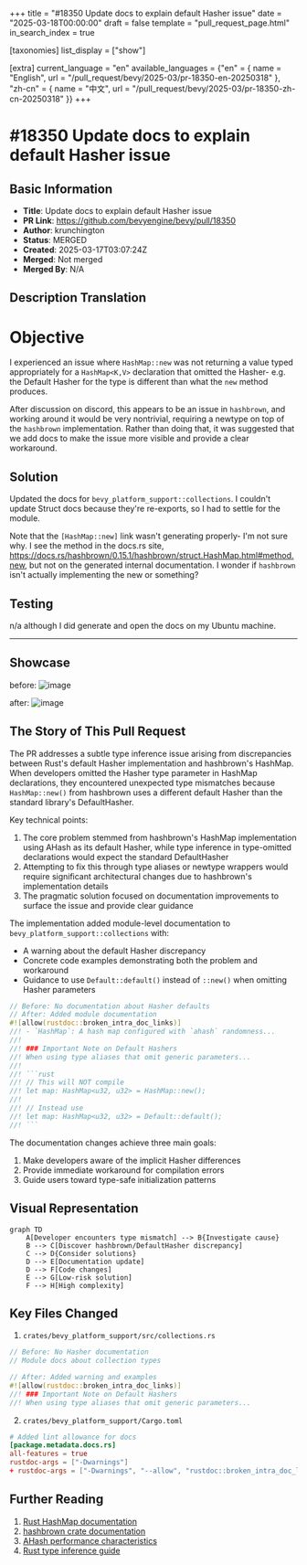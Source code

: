 +++
title = "#18350 Update docs to explain default Hasher issue"
date = "2025-03-18T00:00:00"
draft = false
template = "pull_request_page.html"
in_search_index = true

[taxonomies]
list_display = ["show"]

[extra]
current_language = "en"
available_languages = {"en" = { name = "English", url = "/pull_request/bevy/2025-03/pr-18350-en-20250318" }, "zh-cn" = { name = "中文", url = "/pull_request/bevy/2025-03/pr-18350-zh-cn-20250318" }}
+++

# #18350 Update docs to explain default Hasher issue

## Basic Information
- **Title**: Update docs to explain default Hasher issue
- **PR Link**: https://github.com/bevyengine/bevy/pull/18350
- **Author**: krunchington
- **Status**: MERGED
- **Created**: 2025-03-17T03:07:24Z
- **Merged**: Not merged
- **Merged By**: N/A

## Description Translation
# Objective

I experienced an issue where `HashMap::new` was not returning a value typed appropriately for a `HashMap<K,V>` declaration that omitted the Hasher- e.g. the Default Hasher for the type is different than what the `new` method produces.

After discussion on discord, this appears to be an issue in `hashbrown`, and working around it would be very nontrivial, requiring a newtype on top of the `hashbrown` implementation.  Rather than doing that, it was suggested that we add docs to make the issue more visible and provide a clear workaround.

## Solution

Updated the docs for `bevy_platform_support::collections`.  I couldn't update Struct docs because they're re-exports, so I had to settle for the module.

Note that the `[HashMap::new]` link wasn't generating properly- I'm not sure why.  I see the method in the docs.rs site, https://docs.rs/hashbrown/0.15.1/hashbrown/struct.HashMap.html#method.new, but not on the generated internal documentation.  I wonder if `hashbrown` isn't actually implementing the new or something? 

## Testing

n/a although I did generate and open the docs on my Ubuntu machine.

---

## Showcase

before:
![image](https://github.com/user-attachments/assets/5c80417d-9c4e-4b57-825f-911203ed8558)

after:
![image](https://github.com/user-attachments/assets/420f6775-2f32-466f-a580-bb1344016bda)

## The Story of This Pull Request

The PR addresses a subtle type inference issue arising from discrepancies between Rust's default Hasher implementation and hashbrown's HashMap. When developers omitted the Hasher type parameter in HashMap declarations, they encountered unexpected type mismatches because `HashMap::new()` from hashbrown uses a different default Hasher than the standard library's DefaultHasher.

Key technical points:
1. The core problem stemmed from hashbrown's HashMap implementation using AHash as its default Hasher, while type inference in type-omitted declarations would expect the standard DefaultHasher
2. Attempting to fix this through type aliases or newtype wrappers would require significant architectural changes due to hashbrown's implementation details
3. The pragmatic solution focused on documentation improvements to surface the issue and provide clear guidance

The implementation added module-level documentation to `bevy_platform_support::collections` with:
- A warning about the default Hasher discrepancy
- Concrete code examples demonstrating both the problem and workaround
- Guidance to use `Default::default()` instead of `::new()` when omitting Hasher parameters

```rust
// Before: No documentation about Hasher defaults
// After: Added module documentation
#![allow(rustdoc::broken_intra_doc_links)]
//! - `HashMap`: A hash map configured with `ahash` randomness...
//! 
//! ### Important Note on Default Hashers
//! When using type aliases that omit generic parameters...
//! 
//! ```rust
//! // This will NOT compile
//! let map: HashMap<u32, u32> = HashMap::new();
//! 
//! // Instead use
//! let map: HashMap<u32, u32> = Default::default();
//! ```
```

The documentation changes achieve three main goals:
1. Make developers aware of the implicit Hasher differences
2. Provide immediate workaround for compilation errors
3. Guide users toward type-safe initialization patterns

## Visual Representation

```mermaid
graph TD
    A[Developer encounters type mismatch] --> B{Investigate cause}
    B --> C[Discover hashbrown/DefaultHasher discrepancy]
    C --> D{Consider solutions}
    D --> E[Documentation update]
    D --> F[Code changes]
    E --> G[Low-risk solution]
    F --> H[High complexity]
```

## Key Files Changed

1. `crates/bevy_platform_support/src/collections.rs`
```rust
// Before: No Hasher documentation
// Module docs about collection types

// After: Added warning and examples
#![allow(rustdoc::broken_intra_doc_links)]
//! ### Important Note on Default Hashers
//! When using type aliases that omit generic parameters...
```

2. `crates/bevy_platform_support/Cargo.toml`
```toml
# Added lint allowance for docs
[package.metadata.docs.rs]
all-features = true
rustdoc-args = ["-Dwarnings"]
+ rustdoc-args = ["-Dwarnings", "--allow", "rustdoc::broken_intra_doc_links"]
```

## Further Reading

1. [Rust HashMap documentation](https://doc.rust-lang.org/std/collections/struct.HashMap.html)
2. [hashbrown crate documentation](https://docs.rs/hashbrown/latest/hashbrown/)
3. [AHash performance characteristics](https://github.com/tkaitchuck/aHash)
4. [Rust type inference guide](https://doc.rust-lang.org/book/ch03-02-data-types.html#type-inference)